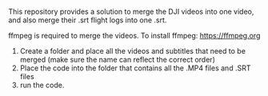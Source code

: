 This repository provides a solution to merge the DJI videos into one video, and also merge their .srt flight logs into one .srt.

ffmpeg is required to merge the videos. To install ffmpeg: https://ffmpeg.org

1. Create a folder and place all the videos and subtitles that need to be merged (make sure the name can reflect the correct order)
2. Place the code into the folder that contains all the .MP4 files and .SRT files
3. run the code.
